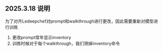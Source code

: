 ## 2025.3.18 说明

为了对齐Ledeepchef对prompt和walkthrough进行更改，因此需要重新对模型进行训练

1) 更改prompt常年显示inventory
2) 训练时候对于每个walkthrough，我们筛掉inventory命令
